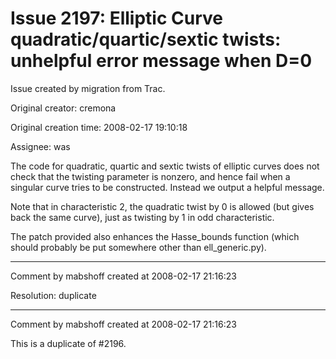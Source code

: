 # Issue 2197: Elliptic Curve quadratic/quartic/sextic twists: unhelpful error message when D=0

Issue created by migration from Trac.

Original creator: cremona

Original creation time: 2008-02-17 19:10:18

Assignee: was

The code for quadratic, quartic and sextic twists of elliptic curves does not check that the twisting parameter is nonzero, and hence fail when a singular curve tries to be constructed.  Instead we output a helpful message.

Note that in characteristic 2, the quadratic twist by 0 is allowed (but gives back the same curve), just as twisting by 1 in odd characteristic.

The patch provided also enhances the Hasse_bounds function (which should probably be put somewhere other than ell_generic.py).


---

Comment by mabshoff created at 2008-02-17 21:16:23

Resolution: duplicate


---

Comment by mabshoff created at 2008-02-17 21:16:23

This is a duplicate of #2196.
